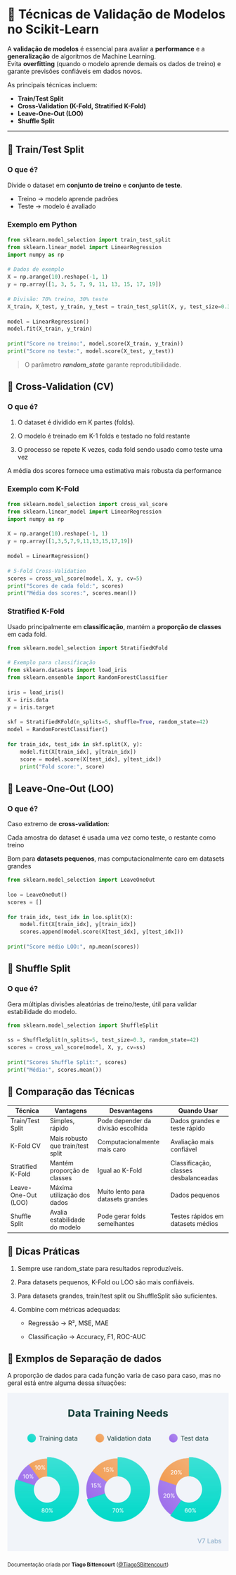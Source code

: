 # 🧪 Técnicas de Validação de Modelos no Scikit-Learn

A **validação de modelos** é essencial para avaliar a **performance** e a **generalização** de algoritmos de Machine Learning.  
Evita **overfitting** (quando o modelo aprende demais os dados de treino) e garante previsões confiáveis em dados novos.

As principais técnicas incluem:

- **Train/Test Split**  
- **Cross-Validation (K-Fold, Stratified K-Fold)**  
- **Leave-One-Out (LOO)**  
- **Shuffle Split**  

---

## 🔹 Train/Test Split

### O que é?
Divide o dataset em **conjunto de treino** e **conjunto de teste**.  
- Treino → modelo aprende padrões  
- Teste → modelo é avaliado

### Exemplo em Python
```python
from sklearn.model_selection import train_test_split
from sklearn.linear_model import LinearRegression
import numpy as np

# Dados de exemplo
X = np.arange(10).reshape(-1, 1)
y = np.array([1, 3, 5, 7, 9, 11, 13, 15, 17, 19])

# Divisão: 70% treino, 30% teste
X_train, X_test, y_train, y_test = train_test_split(X, y, test_size=0.3, random_state=42)

model = LinearRegression()
model.fit(X_train, y_train)

print("Score no treino:", model.score(X_train, y_train))
print("Score no teste:", model.score(X_test, y_test))
```
> O parâmetro ***random_state*** garante reprodutibilidade.

## 🔹 Cross-Validation (CV)
### O que é?

1. O dataset é dividido em K partes (folds).

2. O modelo é treinado em K-1 folds e testado no fold restante

3. O processo se repete K vezes, cada fold sendo usado como teste uma vez

A média dos scores fornece uma estimativa mais robusta da performance

### Exemplo com K-Fold
```python
from sklearn.model_selection import cross_val_score
from sklearn.linear_model import LinearRegression
import numpy as np

X = np.arange(10).reshape(-1, 1)
y = np.array([1,3,5,7,9,11,13,15,17,19])

model = LinearRegression()

# 5-Fold Cross-Validation
scores = cross_val_score(model, X, y, cv=5)
print("Scores de cada fold:", scores)
print("Média dos scores:", scores.mean())
```

### Stratified K-Fold

Usado principalmente em **classificação**, mantém a **proporção de classes** em cada fold.

```python
from sklearn.model_selection import StratifiedKFold

# Exemplo para classificação
from sklearn.datasets import load_iris
from sklearn.ensemble import RandomForestClassifier

iris = load_iris()
X = iris.data
y = iris.target

skf = StratifiedKFold(n_splits=5, shuffle=True, random_state=42)
model = RandomForestClassifier()

for train_idx, test_idx in skf.split(X, y):
    model.fit(X[train_idx], y[train_idx])
    score = model.score(X[test_idx], y[test_idx])
    print("Fold score:", score)
```

## 🔹 Leave-One-Out (LOO)
### O que é?

Caso extremo de **cross-validation**:

Cada amostra do dataset é usada uma vez como teste, o restante como treino

Bom para **datasets pequenos**, mas computacionalmente caro em datasets grandes
```python 
from sklearn.model_selection import LeaveOneOut

loo = LeaveOneOut()
scores = []

for train_idx, test_idx in loo.split(X):
    model.fit(X[train_idx], y[train_idx])
    scores.append(model.score(X[test_idx], y[test_idx]))

print("Score médio LOO:", np.mean(scores))
```

## 🔹 Shuffle Split  
### O que é?  

Gera múltiplas divisões aleatórias de treino/teste, útil para validar estabilidade do modelo.
```python
from sklearn.model_selection import ShuffleSplit

ss = ShuffleSplit(n_splits=5, test_size=0.3, random_state=42)
scores = cross_val_score(model, X, y, cv=ss)

print("Scores Shuffle Split:", scores)
print("Média:", scores.mean())
```

## 🔹 Comparação das Técnicas

| Técnica             | Vantagens                         | Desvantagens                       | Quando Usar                           |
| ------------------- | --------------------------------- | ---------------------------------- | ------------------------------------- |
| Train/Test Split    | Simples, rápido                   | Pode depender da divisão escolhida | Dados grandes e teste rápido          |
| K-Fold CV           | Mais robusto que train/test split | Computacionalmente mais caro       | Avaliação mais confiável              |
| Stratified K-Fold   | Mantém proporção de classes       | Igual ao K-Fold                    | Classificação, classes desbalanceadas |
| Leave-One-Out (LOO) | Máxima utilização dos dados       | Muito lento para datasets grandes  | Dados pequenos                        |
| Shuffle Split       | Avalia estabilidade do modelo     | Pode gerar folds semelhantes       | Testes rápidos em datasets médios     |

## 🔹 Dicas Práticas
1. Sempre use random_state para resultados reproduzíveis.

2. Para datasets pequenos, K-Fold ou LOO são mais confiáveis.

3. Para datasets grandes, train/test split ou ShuffleSplit são suficientes.

4. Combine com métricas adequadas:

   - Regressão → R², MSE, MAE

   - Classificação → Accuracy, F1, ROC-AUC

## 🔹 Exmplos de Separação de dados

A proporção de dados para cada função varia de caso para caso, mas no geral está entre alguma dessa situações: 

<p> <img src="./assets/data_separation.png"/> <p>

<sub>Documentação criada por **Tiago Bittencourt** ([@TiagoSBittencourt](https://github.com/TiagoSBittencourt))</sub>